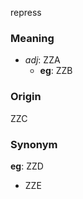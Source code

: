 repress
### Meaning
+ _adj_: ZZA
    + __eg__: ZZB

### Origin

ZZC

### Synonym

__eg__: ZZD

+ ZZE


